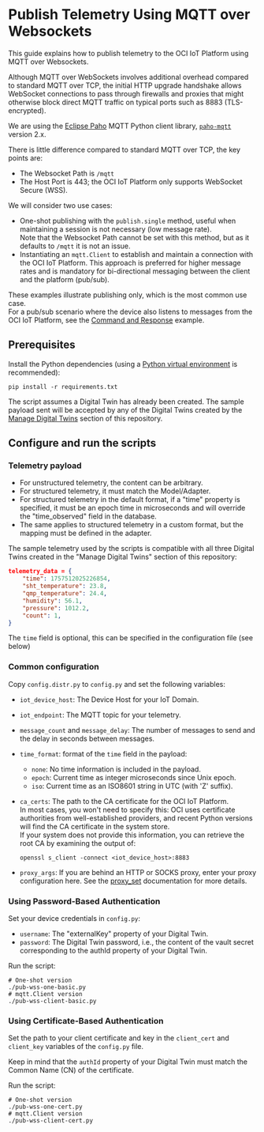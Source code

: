 # Publish Telemetry Using MQTT over Websockets

This guide explains how to publish telemetry to the OCI IoT Platform using MQTT over Websockets.

Although MQTT over WebSockets involves additional overhead compared to standard MQTT
over TCP, the initial HTTP upgrade handshake allows WebSocket connections to pass
through firewalls and proxies that might otherwise block direct MQTT traffic on typical
ports such as 8883 (TLS-encrypted).

We are using the [Eclipse Paho](http://eclipse.org/paho/) MQTT Python client library,
[`paho-mqtt`](https://pypi.org/project/paho-mqtt/) version 2.x.

There is little difference compared to standard MQTT over TCP, the key points are:

- The Websocket Path is `/mqtt`
- The Host Port is 443; the OCI IoT Platform only supports WebSocket Secure (WSS).

We will consider two use cases:

- One-shot publishing with the `publish.single` method, useful when maintaining a
  session is not necessary (low message rate).  
  Note that the Websocket Path cannot be set with this method, but as it defaults
  to `/mqtt` it is not an issue.
- Instantiating an `mqtt.Client` to establish and maintain a connection with the OCI
  IoT Platform. This approach is preferred for higher message rates and is mandatory for
  bi-directional messaging between the client and the platform (pub/sub).

These examples illustrate publishing only, which is the most common use case.  
For a pub/sub scenario where the device also listens to messages from the OCI IoT Platform,
see the [Command and Response](../../..) example.

## Prerequisites

Install the Python dependencies
(using a [Python virtual environment](https://docs.python.org/3/library/venv.html) is recommended):

```shell
pip install -r requirements.txt
```

The script assumes a Digital Twin has already been created.
The sample payload sent will be accepted by any of the Digital Twins created by the
[Manage Digital Twins](../../script/manage-dt/) section of this repository.

## Configure and run the scripts

### Telemetry payload

- For unstructured telemetry, the content can be arbitrary.
- For structured telemetry, it must match the Model/Adapter.
- For structured telemetry in the default format, if a "time" property is specified,
  it must be an epoch time in microseconds and will override the "time_observed" field
  in the database.
- The same applies to structured telemetry in a custom format, but the mapping must be
  defined in the adapter.

The sample telemetry used by the scripts is compatible with all three Digital Twins
created in the "Manage Digital Twins" section of this repository:

```json
telemetry_data = {
    "time": 1757512025226854,
    "sht_temperature": 23.8,
    "qmp_temperature": 24.4,
    "humidity": 56.1,
    "pressure": 1012.2,
    "count": 1,
}
```

The `time` field is optional, this can be specified in the configuration file (see below)

### Common configuration

Copy `config.distr.py` to `config.py` and set the following variables:

- `iot_device_host`: The Device Host for your IoT Domain.
- `iot_endpoint`: The  MQTT topic for your telemetry.
- `message_count` and `message_delay`: The number of messages to send and the delay in
  seconds between messages.
- `time_format`: format of the `time` field in the payload:
  - `none`: No time information is included in the payload.
  - `epoch`: Current time as integer microseconds since Unix epoch.
  - `iso`: Current time as an ISO8601 string in UTC (with 'Z' suffix).
- `ca_certs`: The path to the CA certificate for the OCI IoT Platform.  
  In most cases, you won't need to specify this: OCI uses certificate authorities from
  well-established providers, and recent Python versions will find the CA certificate
  in the system store.  
  If your system does not provide this information, you can retrieve the root CA by
  examining the output of:

  ```shell
  openssl s_client -connect <iot_device_host>:8883
  ```

- `proxy_args`: If you are behind an HTTP or SOCKS proxy, enter your proxy configuration
  here. See the
  [proxy_set](https://eclipse.dev/paho/files/paho.mqtt.python/html/client.html#paho.mqtt.client.Client.proxy_set)
  documentation for more details.

### Using Password-Based Authentication

Set your device credentials in `config.py`:

- `username`: The "externalKey" property of your Digital Twin.
- `password`: The Digital Twin password, i.e., the content of the vault secret
  corresponding to the authId property of your Digital Twin.

Run the script:

```shell
# One-shot version
./pub-wss-one-basic.py
# mqtt.Client version
./pub-wss-client-basic.py
```

### Using Certificate-Based Authentication

Set the path to your client certificate and key in the `client_cert` and `client_key`
variables of the `config.py` file.

Keep in mind that the `authId` property of your Digital Twin must match the
Common Name (CN) of the certificate.

Run the script:

```shell
# One-shot version
./pub-wss-one-cert.py
# mqtt.Client version
./pub-wss-client-cert.py
```
